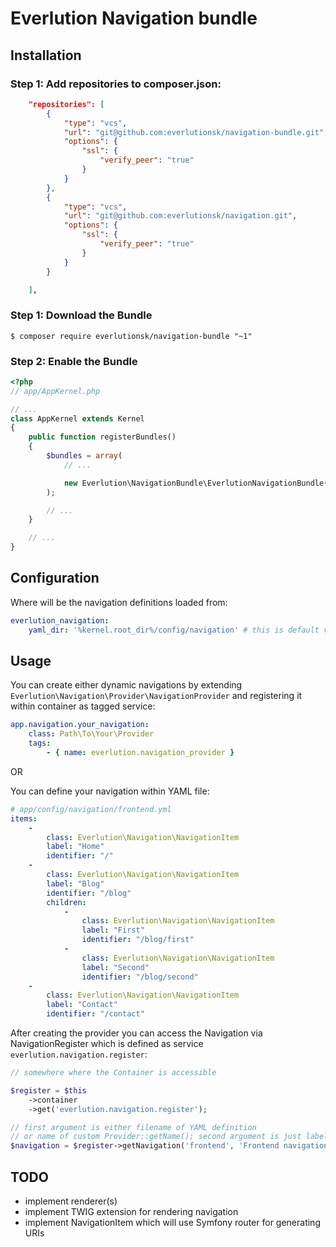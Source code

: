 # Everlution Navigation bundle

## Installation

### Step 1: Add repositories to composer.json:

```json
    "repositories": [
        {
            "type": "vcs",
            "url": "git@github.com:everlutionsk/navigation-bundle.git",
            "options": {
                "ssl": {
                    "verify_peer": "true"
                }
            }
        },
        {
            "type": "vcs",
            "url": "git@github.com:everlutionsk/navigation.git",
            "options": {
                "ssl": {
                    "verify_peer": "true"
                }
            }
        }

    ],
```

### Step 1: Download the Bundle


```console
$ composer require everlutionsk/navigation-bundle "~1"
```

### Step 2: Enable the Bundle

```php
<?php
// app/AppKernel.php

// ...
class AppKernel extends Kernel
{
    public function registerBundles()
    {
        $bundles = array(
            // ...

            new Everlution\NavigationBundle\EverlutionNavigationBundle(),
        );

        // ...
    }

    // ...
}
```

## Configuration

Where will be the navigation definitions loaded from:

```yaml
everlution_navigation:
    yaml_dir: '%kernel.root_dir%/config/navigation' # this is default value
```


## Usage

You can create either dynamic navigations by extending `Everlution\Navigation\Provider\NavigationProvider`
and registering it within container as tagged service:

```yaml
app.navigation.your_navigation:
    class: Path\To\Your\Provider
    tags:
        - { name: everlution.navigation_provider }
```

OR

You can define your navigation within YAML file:

```yaml
# app/config/navigation/frontend.yml
items:
    -
        class: Everlution\Navigation\NavigationItem
        label: "Home"
        identifier: "/"
    -
        class: Everlution\Navigation\NavigationItem
        label: "Blog"
        identifier: "/blog"
        children:
            -
                class: Everlution\Navigation\NavigationItem
                label: "First"
                identifier: "/blog/first"
            -
                class: Everlution\Navigation\NavigationItem
                label: "Second"
                identifier: "/blog/second"
    -
        class: Everlution\Navigation\NavigationItem
        label: "Contact"
        identifier: "/contact"
```

After creating the provider you can access the Navigation via NavigationRegister which is defined
as service `everlution.navigation.register`:

```php
// somewhere where the Container is accessible

$register = $this
    ->container
    ->get('everlution.navigation.register');

// first argument is either filename of YAML definition
// or name of custom Provider::getName(); second argument is just label
$navigation = $register->getNavigation('frontend', 'Frontend navigation');
```

## TODO

- implement renderer(s)
- implement TWIG extension for rendering navigation
- implement NavigationItem which will use Symfony router for generating URIs
